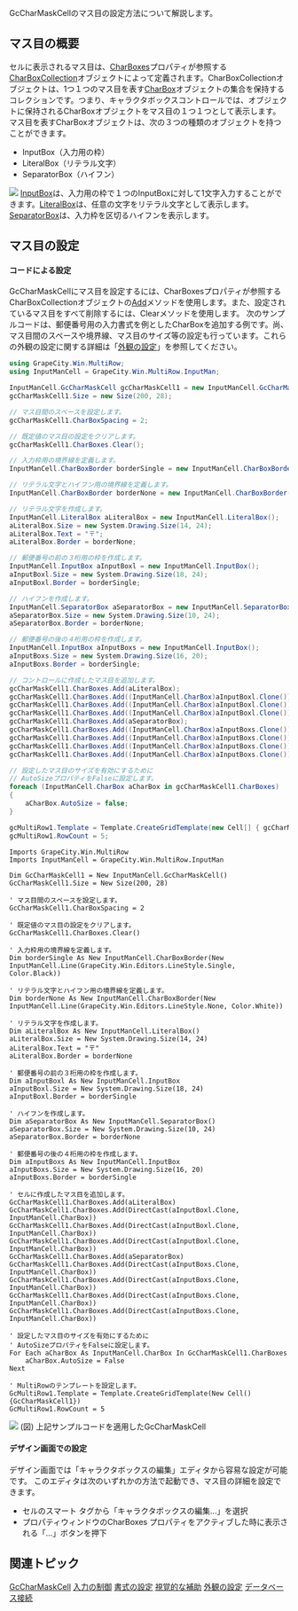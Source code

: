 GcCharMaskCellのマス目の設定方法について解説します。

## マス目の概要

セルに表示されるマス目は、[CharBoxes](gcdocsite__documentlink?toc-item-id=df896e49-3dab-41a6-b0f7-2fc14876402f)プロパティが参照する[CharBoxCollection](gcdocsite__documentlink?toc-item-id=36215d6e-ce92-4a1f-96dd-024a334232c4)オブジェクトによって定義されます。CharBoxCollectionオブジェクトは、1つ１つのマス目を表す[CharBox](gcdocsite__documentlink?toc-item-id=366a8ab0-b869-4c9b-976d-da0077b46272)オブジェクトの集合を保持するコレクションです。つまり、キャラクタボックスコントロールでは、オブジェクトに保持されるCharBoxオブジェクトをマス目の１つ１つとして表示します。
マス目を表すCharBoxオブジェクトは、次の３つの種類のオブジェクトを持つことができます。

* InputBox（入力用の枠）
* LiteralBox（リテラル文字）
* SeparatorBox（ハイフン）

![](/DOCUMENT_SITE_LINK_PREFIX_HERE/document-site-files/images/f148c511-6e98-4b55-9904-150a375d5825/images/imimages/03gccharmask/charmask_charbox.png)
[InputBox](gcdocsite__documentlink?toc-item-id=a3766532-61ce-42c7-85e0-67b1bda3548f)は、入力用の枠で１つのInputBoxに対して1文字入力することができます。[LiteralBox](gcdocsite__documentlink?toc-item-id=aea83caa-b528-47b3-93ce-2b240bcbd414)は、任意の文字をリテラル文字として表示します。[SeparatorBox](gcdocsite__documentlink?toc-item-id=d42e936c-2d8d-4f14-9c1f-1c4ed7ef68fa)は、入力枠を区切るハイフンを表示します。

## マス目の設定

#### コードによる設定

GcCharMaskCellにマス目を設定するには、CharBoxesプロパティが参照するCharBoxCollectionオブジェクトの[Add](gcdocsite__documentlink?toc-item-id=0f0fd190-756c-41f7-bff3-7cfbb6a8bd7d)メソッドを使用します。また、設定されているマス目をすべて削除するには、Clearメソッドを使用します。
次のサンプルコードは、郵便番号用の入力書式を例としたCharBoxを追加する例です。尚、マス目間のスペースや境界線、マス目のサイズ等の設定も行っています。これらの外観の設定に関する詳細は「[外観の設定](gcdocsite__documentlink?toc-item-id=8df94c76-b7d6-4897-ae89-73b5e0127018)」を参照してください。

```csharp
using GrapeCity.Win.MultiRow;
using InputManCell = GrapeCity.Win.MultiRow.InputMan;

InputManCell.GcCharMaskCell gcCharMaskCell1 = new InputManCell.GcCharMaskCell();
gcCharMaskCell1.Size = new Size(200, 28);

// マス目間のスペースを設定します。 
gcCharMaskCell1.CharBoxSpacing = 2;

// 既定値のマス目の設定をクリアします。 
gcCharMaskCell1.CharBoxes.Clear();

// 入力枠用の境界線を定義します。 
InputManCell.CharBoxBorder borderSingle = new InputManCell.CharBoxBorder(new InputManCell.Line(GrapeCity.Win.Editors.LineStyle.Single, Color.Black));

// リテラル文字とハイフン用の境界線を定義します。 
InputManCell.CharBoxBorder borderNone = new InputManCell.CharBoxBorder(new InputManCell.Line(GrapeCity.Win.Editors.LineStyle.None, Color.White));

// リテラル文字を作成します。 
InputManCell.LiteralBox aLiteralBox = new InputManCell.LiteralBox();
aLiteralBox.Size = new System.Drawing.Size(14, 24);
aLiteralBox.Text = "〒";
aLiteralBox.Border = borderNone;

// 郵便番号の前の３桁用の枠を作成します。 
InputManCell.InputBox aInputBoxl = new InputManCell.InputBox();
aInputBoxl.Size = new System.Drawing.Size(18, 24);
aInputBoxl.Border = borderSingle;

// ハイフンを作成します。 
InputManCell.SeparatorBox aSeparatorBox = new InputManCell.SeparatorBox();
aSeparatorBox.Size = new System.Drawing.Size(10, 24);
aSeparatorBox.Border = borderNone;

// 郵便番号の後の４桁用の枠を作成します。 
InputManCell.InputBox aInputBoxs = new InputManCell.InputBox();
aInputBoxs.Size = new System.Drawing.Size(16, 20);
aInputBoxs.Border = borderSingle;

// コントロールに作成したマス目を追加します。 
gcCharMaskCell1.CharBoxes.Add(aLiteralBox);
gcCharMaskCell1.CharBoxes.Add((InputManCell.CharBox)aInputBoxl.Clone());
gcCharMaskCell1.CharBoxes.Add((InputManCell.CharBox)aInputBoxl.Clone());
gcCharMaskCell1.CharBoxes.Add((InputManCell.CharBox)aInputBoxl.Clone());
gcCharMaskCell1.CharBoxes.Add(aSeparatorBox);
gcCharMaskCell1.CharBoxes.Add((InputManCell.CharBox)aInputBoxs.Clone());
gcCharMaskCell1.CharBoxes.Add((InputManCell.CharBox)aInputBoxs.Clone());
gcCharMaskCell1.CharBoxes.Add((InputManCell.CharBox)aInputBoxs.Clone());
gcCharMaskCell1.CharBoxes.Add((InputManCell.CharBox)aInputBoxs.Clone());

// 設定したマス目のサイズを有効にするために 
// AutoSizeプロパティをFalseに設定します。 
foreach (InputManCell.CharBox aCharBox in gcCharMaskCell1.CharBoxes)
{
    aCharBox.AutoSize = false;
}

gcMultiRow1.Template = Template.CreateGridTemplate(new Cell[] { gcCharMaskCell1 });
gcMultiRow1.RowCount = 5;
```

```vbnet
Imports GrapeCity.Win.MultiRow
Imports InputManCell = GrapeCity.Win.MultiRow.InputMan

Dim GcCharMaskCell1 = New InputManCell.GcCharMaskCell()
GcCharMaskCell1.Size = New Size(200, 28)

' マス目間のスペースを設定します。
GcCharMaskCell1.CharBoxSpacing = 2

' 既定値のマス目の設定をクリアします。
GcCharMaskCell1.CharBoxes.Clear()

' 入力枠用の境界線を定義します。
Dim borderSingle As New InputManCell.CharBoxBorder(New InputManCell.Line(GrapeCity.Win.Editors.LineStyle.Single, Color.Black))

' リテラル文字とハイフン用の境界線を定義します。
Dim borderNone As New InputManCell.CharBoxBorder(New InputManCell.Line(GrapeCity.Win.Editors.LineStyle.None, Color.White))

' リテラル文字を作成します。
Dim aLiteralBox As New InputManCell.LiteralBox()
aLiteralBox.Size = New System.Drawing.Size(14, 24)
aLiteralBox.Text = "〒"
aLiteralBox.Border = borderNone

' 郵便番号の前の３桁用の枠を作成します。
Dim aInputBoxl As New InputManCell.InputBox
aInputBoxl.Size = New System.Drawing.Size(18, 24)
aInputBoxl.Border = borderSingle

' ハイフンを作成します。
Dim aSeparatorBox As New InputManCell.SeparatorBox()
aSeparatorBox.Size = New System.Drawing.Size(10, 24)
aSeparatorBox.Border = borderNone

' 郵便番号の後の４桁用の枠を作成します。
Dim aInputBoxs As New InputManCell.InputBox
aInputBoxs.Size = New System.Drawing.Size(16, 20)
aInputBoxs.Border = borderSingle

' セルに作成したマス目を追加します。
GcCharMaskCell1.CharBoxes.Add(aLiteralBox)
GcCharMaskCell1.CharBoxes.Add(DirectCast(aInputBoxl.Clone, InputManCell.CharBox))
GcCharMaskCell1.CharBoxes.Add(DirectCast(aInputBoxl.Clone, InputManCell.CharBox))
GcCharMaskCell1.CharBoxes.Add(DirectCast(aInputBoxl.Clone, InputManCell.CharBox))
GcCharMaskCell1.CharBoxes.Add(aSeparatorBox)
GcCharMaskCell1.CharBoxes.Add(DirectCast(aInputBoxs.Clone, InputManCell.CharBox))
GcCharMaskCell1.CharBoxes.Add(DirectCast(aInputBoxs.Clone, InputManCell.CharBox))
GcCharMaskCell1.CharBoxes.Add(DirectCast(aInputBoxs.Clone, InputManCell.CharBox))
GcCharMaskCell1.CharBoxes.Add(DirectCast(aInputBoxs.Clone, InputManCell.CharBox))

' 設定したマス目のサイズを有効にするために
' AutoSizeプロパティをFalseに設定します。
For Each aCharBox As InputManCell.CharBox In GcCharMaskCell1.CharBoxes
    aCharBox.AutoSize = False
Next

' MultiRowのテンプレートを設定します。  
GcMultiRow1.Template = Template.CreateGridTemplate(New Cell() {GcCharMaskCell1})
GcMultiRow1.RowCount = 5
```

![](/DOCUMENT_SITE_LINK_PREFIX_HERE/document-site-files/images/f148c511-6e98-4b55-9904-150a375d5825/images/imimages/03gccharmask/gccharmask_charboxes_sample.png)
(図) 上記サンプルコードを適用したGcCharMaskCell

#### デザイン画面での設定

デザイン画面では「キャラクタボックスの編集」エディタから容易な設定が可能です。 このエディタは次のいずれかの方法で起動でき、マス目の詳細を設定できます。

* セルのスマート タグから「キャラクタボックスの編集...」を選択
* プロパティウィンドウのCharBoxes プロパティをアクティブした時に表示される「…」ボタンを押下

## 関連トピック

[GcCharMaskCell](gcdocsite__documentlink?toc-item-id=6213468d-8383-4747-9da7-55c8cdc02946)
[入力の制御](gcdocsite__documentlink?toc-item-id=911cdfa4-0d67-44bc-9134-fc41b1d56b58)
[書式の設定](gcdocsite__documentlink?toc-item-id=649aebdc-59be-4cdb-8e7b-651617976a20)
[視覚的な補助](gcdocsite__documentlink?toc-item-id=ad3eae02-d613-45bd-93ed-18e46c0bbcba)
[外観の設定](gcdocsite__documentlink?toc-item-id=8df94c76-b7d6-4897-ae89-73b5e0127018)
[データベース接続](gcdocsite__documentlink?toc-item-id=ee3d6383-1642-4d0c-963e-f01192324109)
